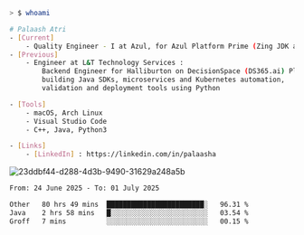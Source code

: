 ```sh
> $ whoami

# Palaash Atri
- [Current]
    - Quality Engineer - I at Azul, for Azul Platform Prime (Zing JDK and OptHub Cloud-Native Compiler)
- [Previous]
    - Engineer at L&T Technology Services :
        Backend Engineer for Halliburton on DecisionSpace (DS365.ai) Platform team,
        building Java SDKs, microservices and Kubernetes automation,
        validation and deployment tools using Python

- [Tools]
    - macOS, Arch Linux
    - Visual Studio Code
    - C++, Java, Python3

- [Links]
    - [LinkedIn] : https://linkedin.com/in/palaasha 

```
![23ddbf44-d288-4d3b-9490-31629a248a5b](https://github.com/user-attachments/assets/e8f7d8c9-2427-40a3-b819-73b167b77e19)


<!--START_SECTION:waka-->

```txt
From: 24 June 2025 - To: 01 July 2025

Other   80 hrs 49 mins  ████████████████████████░   96.31 %
Java    2 hrs 58 mins   █░░░░░░░░░░░░░░░░░░░░░░░░   03.54 %
Groff   7 mins          ░░░░░░░░░░░░░░░░░░░░░░░░░   00.15 %
```

<!--END_SECTION:waka-->
